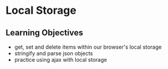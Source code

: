 # Local Storage

## Learning Objectives
- get, set and delete items within our browser's local storage
- stringify and parse json objects
- practice using ajax with local storage 

